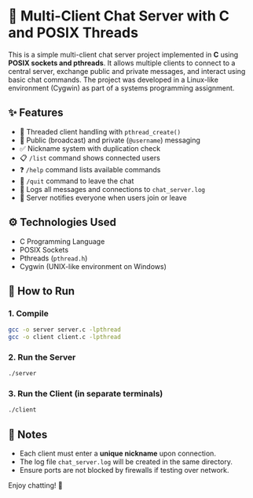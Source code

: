 
# 📡 Multi-Client Chat Server with C and POSIX Threads

This is a simple multi-client chat server project implemented in **C** using **POSIX sockets and pthreads**. It allows multiple clients to connect to a central server, exchange public and private messages, and interact using basic chat commands. The project was developed in a Linux-like environment (Cygwin) as part of a systems programming assignment.

## ✨ Features

- 🧵 Threaded client handling with `pthread_create()`
- 💬 Public (broadcast) and private (`@username`) messaging
- ✅ Nickname system with duplication check
- 📋 `/list` command shows connected users
- ❓ `/help` command lists available commands
- 🚪 `/quit` command to leave the chat
- 📝 Logs all messages and connections to `chat_server.log`
- 👋 Server notifies everyone when users join or leave

## ⚙️ Technologies Used

- C Programming Language  
- POSIX Sockets  
- Pthreads (`pthread.h`)  
- Cygwin (UNIX-like environment on Windows)

## 🏁 How to Run

### 1. Compile

```bash
gcc -o server server.c -lpthread
gcc -o client client.c -lpthread
```

### 2. Run the Server

```bash
./server
```

### 3. Run the Client (in separate terminals)

```bash
./client
```

## 📝 Notes

- Each client must enter a **unique nickname** upon connection.
- The log file `chat_server.log` will be created in the same directory.
- Ensure ports are not blocked by firewalls if testing over network.

Enjoy chatting! 🎉

